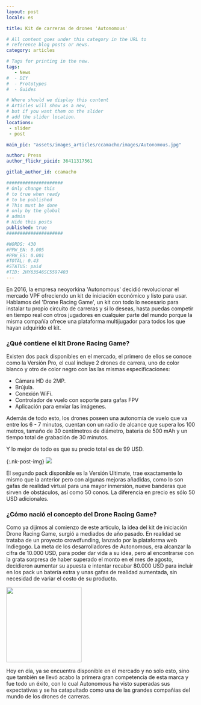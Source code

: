 ```yaml
---
layout: post
locale: es

title: Kit de carreras de drones 'Autonomous'

# All content goes under this category in the URL to
# reference blog posts or news.
category: articles

# Tags for printing in the new.
tags:
   - News
#  - DIY
#  - Prototypes
#  - Guides

# Where should we display this content
# Articles will show as a new,
# but if you want them on the slider
# add the slider location.
locations:
 - slider
 - post

main_pic: "assets/images_articles/ccamacho/images/Autonomous.jpg"

author: Press
author_flickr_picid: 36411317561

gitlab_author_id: ccamacho

#####################
# Only change this
# to true when ready
# to be published
# This must be done
# only by the global
# admin
# Hide this posts
published: true
#####################

#WORDS: 430
#PPW_EN: 0.005
#PPW_ES: 0.001
#TOTAL: 0.43
#STATUS: paid
#TID: 2HY63546SC5597403
---
```


En 2016, la empresa neoyorkina 'Autonomous' decidió
revolucionar el mercado VPF ofreciendo un kit
de iniciación económico y listo para usar.
Hablamos del 'Drone Racing Game', un kit con todo lo necesario para instalar
tu propio circuito de carreras y si lo deseas, hasta puedas
competir en tiempo real con otros jugadores en cualquier parte del mundo porque
la misma compañía ofrece una plataforma multijugador para todos los que hayan
adquirido el kit.

### ¿Qué contiene el kit Drone Racing Game?

Existen dos pack disponibles en el mercado, 
el primero de ellos se conoce como la Versión Pro, el cual incluye 2 
drones de carrera, uno de color blanco y otro de color negro con las las
mismas especificaciones:

*  Cámara HD de 2MP.
*  Brújula.
*  Conexión WiFi.
*  Controlador de vuelo con soporte para gafas FPV
*  Aplicación para enviar las imágenes.

Además de todo esto, los drones poseen una autonomía de vuelo que va 
entre los 6 - 7 minutos, cuentan con un radio de alcance que supera los 100
metros, tamaño de 30 centímetros de diámetro, batería de 500
mAh y un tiempo total de grabación de 30 minutos.

Y lo mejor de todo es que su precio total es de 99 USD.

{:.nk-post-img}
<img src="/assets/images_articles/{{ page.gitlab_author_id }}/images/Drone-Racing-Game-pack.jpg">

El segundo pack disponible es la Versión Ultimate, trae exactamente lo mismo
que la anterior pero con algunas mejoras añadidas, como lo son gafas de realidad
virtual para una mayor inmersión, nueve banderas que sirven de obstáculos,
así como 50 conos. La diferencia en precio es sólo 
50 USD adicionales.

### ¿Cómo nació el concepto del Drone Racing Game?

Como ya dijimos al comienzo de este artículo, la idea del kit de iniciación 
Drone Racing Game, surgió a mediados de año pasado.
En realidad se trataba de
un proyecto crowdfunding, lanzado por la plataforma web Indiegogo. La meta de 
los desarrolladores de Autonomous, era alcanzar la cifra de 10.000 USD, para 
poder dar vida a su idea, pero al encontrarse con la grata sorpresa de haber 
superado el monto en el mes de agosto, decidieron aumentar su apuesta e intentar
recabar 80.000 USD para incluir en los pack un batería extra y unas gafas de 
realidad aumentada, sin necesidad de variar el costo de su producto.

<div class="nk-post-text mt-0">
    <img style="height: 200px;" class="float-left mt-0" src="/assets/images_articles/{{ page.gitlab_author_id }}/images/drone-racing.jpg" alt="">
        <p class="text-white">
Hoy en día, ya se encuentra disponible en el mercado y no solo esto, sino que 
también se llevó acabo la primera gran competencia de esta marca y fue todo un 
éxito, con lo cual Autonomous ha visto superadas sus expectativas y se ha 
catapultado como una de las grandes compañías del mundo de los drones de carreras.
</p>
</div>


